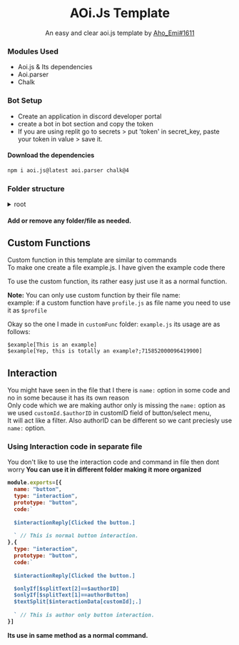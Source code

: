 <div align="center">
  <h1>AOi.Js Template</h1>
  <p>An easy and clear aoi.js template by <a href="https://discord.com/users/">Aho_Emi#1611</a></p>
</div>

### Modules Used
- Aoi.js & Its dependencies
- Aoi.parser
- Chalk


### Bot Setup
- Create an application in discord developer portal
- create a bot in bot section and copy the token
- If you are using replit go to secrets > put 'token' in secret_key, paste your token in value > save it.

#### Download the dependencies
```bash
npm i aoi.js@latest aoi.parser chalk@4 
```

### Folder structure
<details>
  <summary>root</summary>
  <ul>
    <li>
      <details>
        <summary>client</summary>
        <ul>
          <li>status.js</li>
        </ul>
      </details>
    </li>
    <li>
      <details>
        <summary>customFunc</summary>
        <ul>
          <li>example.js</li>
        </ul>
      </details>
    </li>
    <li>
      <details>
        <summary>database</summary>
        <ul>
          <li>
            <details>
              <summary>main</summary>
              <ul>
                <li>main_scheme_1.sql</li>
              </ul>
            </details>
          </li>
        </ul>
      </details>
    </li>
    <li>
      <details>
        <summary>src</summary>
        <ul>
          <li>
            <details>
              <summary>default</summary>
              <ul>
                <li>button.js</li>
                <li>ping.js</li>
              </ul>
            </details>
          </li>
        </ul>
      </details>
    </li>
    <li>handler.js</li>
    <li>index.js</li>
  </ul>
</details>

#### Add or remove any folder/file as needed.
## Custom Functions
Custom function in this template are similar to commands<br>
To make one create a file example.js. I have given the example code there

To use the custom function, its rather easy just use it as a normal function.

**Note:** You can only use custom function by their file name:<br>
example: if a custom function have `profile.js` as file name you need to use it as `$profile`

Okay so the one I made in `customFunc` folder: `example.js` its usage are as follows:<br>

```
$example[This is an example]
$example[Yep, this is totally an example?;715852000096419900]
```

## Interaction
You might have seen in the file that I there is `name:` option in some code and no in some because it has its own reason<br>
Only code which we are making author only is missing the `name:` option as we used `customId.$authorID` in customID field of button/select menu,<br>
It will act like a filter. Also authorID can be different so we cant preciesly use `name:` option.

### Using Interaction code in separate file
You don't like to use the interaction code and command in file then dont worry<b>
You can use it in different folder making it more organized
 
```js
module.exports=[{
  name: "button",
  type: "interaction",
  prototype: "button",
  code:`
  
  $interactionReply[Clicked the button.]
  
  ` // This is normal button interaction.
},{
  type: "interaction",
  prototype: "button",
  code:`
  
  $interactionReply[Clicked the button.]

  $onlyIf[$splitText[2]==$authorID]
  $onlyIf[$splitText[1]==authorButton]
  $textSplit[$interactionData[customId];.]
  
  ` // This is author only button interaction.
}]
```
Its use in same method as a normal command.

